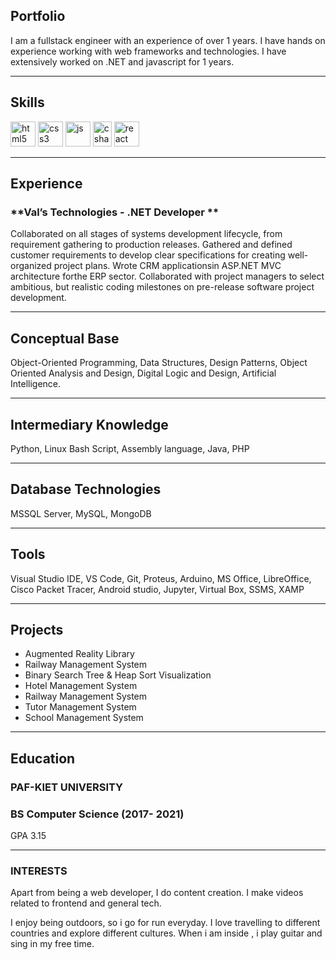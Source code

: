 ## Portfolio

I am a fullstack engineer with an experience of over 1 years. I have hands on experience working with web frameworks and technologies. I have extensively worked on .NET and javascript for 1 years.

---

## Skills

<p align='left'>
  <img src="https://ibb.co/0c0kzz3" alt="html5" width="40" height="40">
  <img src="https://ibb.co/18JV4M8" alt="css3" width="40" height="40">
  <img src="https://ibb.co/9V8pntj" alt="js" width="auto" height="40" >
  <img src="https://ibb.co/vJB0XGq" alt="csharp" width="30" height="40"/>
  <img src="https://ibb.co/8m6LBVG" alt="react" width="40" height="40"/>
</p>

---

## Experience

### **Val’s Technologies - .NET Developer **

Collaborated on all stages of systems development lifecycle, from requirement gathering to production releases. Gathered and defined customer requirements to develop clear specifications for creating well-organized project plans. Wrote CRM applicationsin ASP.NET MVC architecture forthe ERP sector. Collaborated with project managers to select ambitious, but realistic coding milestones on pre-release software project development.

---

## Conceptual Base

Object-Oriented Programming, Data Structures, Design Patterns, Object Oriented Analysis and Design, Digital Logic and Design, Artificial Intelligence.

---

## Intermediary Knowledge

Python, Linux Bash Script, Assembly language, Java, PHP

---

## Database Technologies

MSSQL Server, MySQL, MongoDB

---

## Tools

Visual Studio IDE, VS Code, Git, Proteus, Arduino, MS Office, LibreOffice, Cisco Packet Tracer, Android studio, Jupyter, Virtual Box, SSMS, XAMP

---

## Projects

<ul>
  <li>Augmented Reality Library</li>
  <li>Railway Management System</li>
  <li>Binary Search Tree & Heap Sort Visualization</li>
  <li>Hotel Management System</li>
  <li>Railway Management System</li>
  <li>Tutor Management System </li>
  <li>School Management System </li>
</ul>  


---


## Education

### **PAF-KIET UNIVERSITY**
### BS Computer Science (2017- 2021)
GPA 3.15

---

### INTERESTS
Apart from being a web developer, I do content creation. I make videos related to frontend and general tech.

I enjoy being outdoors, so i go for run everyday. I love travelling to different countries and explore different cultures. When i am inside , i play guitar and sing in my free time.
